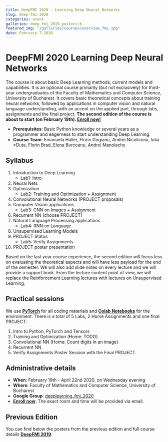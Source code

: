 ```yaml
---
title: DeepFMI 2020 - Learning Deep Neural Networks
slug: deep-fmi-2020
categories: event
galleries: deep_fmi_2019_posters:6
featured_img: "/galleries/courses/overview_fmi.jpg"
date: February-7-2020
---
```


# DeepFMI 2020 <span>Learning Deep Neural Networks</span>

The course is about basic Deep Learning methods, current models and
capabilities. It is an optional course primarily (but not exclusively) for
third-year undergraduates of the Faculty of Mathematics and Computer Science,
University of Bucharest. It covers basic theoretical concepts about training
neural networks, followed by applications in computer vision and natural
language understanding, with an accent on the applied part, through labs,
assignments and the final project. **The second edition of the course is about to start (on February 19th).
[Enroll now!](https://forms.gle/pFSUmhcpJktkuWuMA)**

- **Prerequisites**: Basic Python knowledge or several years as a programmer and
eagerness to start understanding Deep Learning.
- **Course Team**: Emanuela Haller, Florin Gogianu, Andrei Nicolicioiu, Iulia
*Duta, Florin Brad, Elena Burceanu, Andrei Manolache

## Syllabus

1. Introduction to Deep Learning
   - Lab1: Intro
2. Neural Nets
3. Optimization
   - Lab2: Training and Optimization + Assignment
4. Convolutional Neural Networks (PROJECT proposals)
5. Computer Vision applications
   - Lab3: CNN on Images + Assignment
6. Recurrent NN (choose PROJECT)
7. Natural Language Processing applications
   - Lab4: RNN on Language
8. Unsupervised Learning Models
9. PROJECT Status
   - Lab5: Verify Assignments
10. PROJECT poster presentation

Based on the last year course experience, the second edition will focus less
on evaluating the theoretical aspects and will have less payload for the end
of the semester. We will also add slide notes on every lecture and we will
provide a support book. From the lecture content point of view, we will
replace the Reinforcement Learning lectures with lectures on Unsupervised
Learning.

## Practical sessions

We use [**PyTorch**](https://pytorch.org/) for all coding materials and
[**Colab Notebooks**](colab.research.google.com) for the environment. There
is a total of 5 Labs, 2 Home Assignments and one final PROJECT:

1. Intro to Python, PyTorch and Tensors
2. Training and Optimization (Home: TODO)
3. Convolutional NN (Home: Count digits in an image)
4. Recurrent NN
5. Verify Assignments
Poster Session with the Final PROJECT.

## Administrative details

- **When**: February 19th - April 22nd 2020, on Wednesday evening
- **Where**: Faculty of Mathematics and Computer Science, University of Bucharest
- **Google Group**: [deeplearning_fmi_2020](https://groups.google.com/d/forum/deeplearning_fmi_2020)
- [**Enroll now**](https://forms.gle/pFSUmhcpJktkuWuMA): The exact room and
time will be provided via email.
<!-- - [**Course Materials**](https://drive.google.com/drive/folders/1uhIeJkTpeK7Q44nG3LJmjUsbWL3zXpsm) -->

## Previous Edition

You can find below the posters from the previous edition and full course
details [**DeepFMI 2019**](/teaching/deep-fmi-2019):
